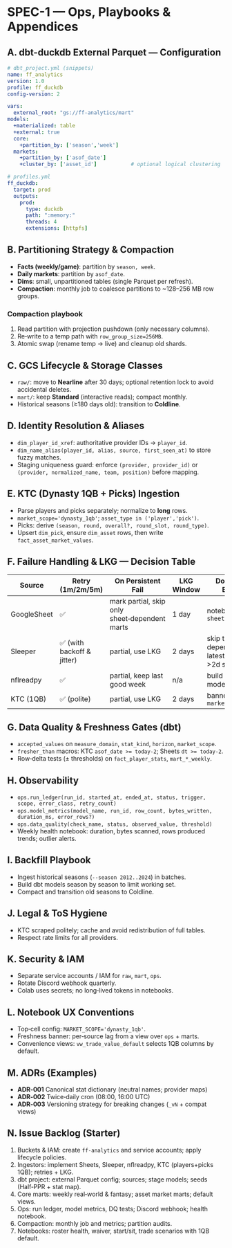 # SPEC-1 — Ops, Playbooks & Appendices

## A. dbt-duckdb External Parquet — Configuration

```yaml
# dbt_project.yml (snippets)
name: ff_analytics
version: 1.0
profile: ff_duckdb
config-version: 2

vars:
  external_root: "gs://ff-analytics/mart"
models:
  +materialized: table
  +external: true
  core:
    +partition_by: ['season','week']
  markets:
    +partition_by: ['asof_date']
    +cluster_by: ['asset_id']           # optional logical clustering
```

```yaml
# profiles.yml
ff_duckdb:
  target: prod
  outputs:
    prod:
      type: duckdb
      path: ":memory:"
      threads: 4
      extensions: [httpfs]
```

## B. Partitioning Strategy & Compaction

- **Facts (weekly/game)**: partition by `season, week`.
- **Daily markets**: partition by `asof_date`.
- **Dims**: small, unpartitioned tables (single Parquet per refresh).
- **Compaction**: monthly job to coalesce partitions to \~128–256 MB row groups.

### Compaction playbook

1. Read partition with projection pushdown (only necessary columns).
2. Re‑write to a temp path with `row_group_size=256MB`.
3. Atomic swap (rename temp → live) and cleanup old shards.

## C. GCS Lifecycle & Storage Classes

- `raw/`: move to **Nearline** after 30 days; optional retention lock to avoid accidental deletes.
- `mart/`: keep **Standard** (interactive reads); compact monthly.
- Historical seasons (≥180 days old): transition to **Coldline**.

## D. Identity Resolution & Aliases

- `dim_player_id_xref`: authoritative provider IDs → `player_id`.
- `dim_name_alias(player_id, alias, source, first_seen_at)` to store fuzzy matches.
- Staging uniqueness guard: enforce `(provider, provider_id)` or `(provider, normalized_name, team, position)` before mapping.

## E. KTC (Dynasty 1QB + Picks) Ingestion

- Parse players and picks separately; normalize to **long** rows.
- `market_scope='dynasty_1qb'`; `asset_type in ('player','pick')`.
- Picks: derive `(season, round, overall?, round_slot, round_type)`.
- Upsert `dim_pick`, ensure `dim_asset` rows, then write `fact_asset_market_values`.

## F. Failure Handling & LKG — Decision Table

| Source      | Retry (1m/2m/5m)          | On Persistent Fail                            | LKG Window | Downstream Behavior                                  |
| ----------- | ------------------------- | --------------------------------------------- | ---------- | ---------------------------------------------------- |
| GoogleSheet | ✅                         | mark partial, skip only sheet‑dependent marts | 1 day      | notebooks banner `sheets_stale=true`                 |
| Sleeper     | ✅ (with backoff & jitter) | partial, use LKG                              | 2 days     | skip trades dependent on latest rosters if >2d stale |
| nflreadpy   | ✅                         | partial, keep last good week                  | n/a        | build unaffected models                              |
| KTC (1QB)   | ✅ (polite)                | partial, use LKG                              | 2 days     | banner `market_stale=true`                           |

## G. Data Quality & Freshness Gates (dbt)

- `accepted_values` on `measure_domain`, `stat_kind`, `horizon`, `market_scope`.
- `fresher_than` macros: KTC `asof_date >= today-2`; Sheets `dt >= today-2`.
- Row‑delta tests (± thresholds) on `fact_player_stats`, `mart_*_weekly`.

## H. Observability

- `ops.run_ledger(run_id, started_at, ended_at, status, trigger, scope, error_class, retry_count)`
- `ops.model_metrics(model_name, run_id, row_count, bytes_written, duration_ms, error_rows?)`
- `ops.data_quality(check_name, status, observed_value, threshold)`
- Weekly health notebook: duration, bytes scanned, rows produced trends; outlier alerts.

## I. Backfill Playbook

- Ingest historical seasons (`--season 2012..2024`) in batches.
- Build dbt models season by season to limit working set.
- Compact and transition old seasons to Coldline.

## J. Legal & ToS Hygiene

- KTC scraped politely; cache and avoid redistribution of full tables.
- Respect rate limits for all providers.

## K. Security & IAM

- Separate service accounts / IAM for `raw`, `mart`, `ops`.
- Rotate Discord webhook quarterly.
- Colab uses secrets; no long‑lived tokens in notebooks.

## L. Notebook UX Conventions

- Top‑cell config: `MARKET_SCOPE='dynasty_1qb'`.
- Freshness banner: per‑source lag from a view over `ops` + marts.
- Convenience views: `vw_trade_value_default` selects 1QB columns by default.

## M. ADRs (Examples)

- **ADR‑001** Canonical stat dictionary (neutral names; provider maps)
- **ADR‑002** Twice‑daily cron (08:00, 16:00 UTC)
- **ADR‑003** Versioning strategy for breaking changes (`_vN` + compat views)

## N. Issue Backlog (Starter)

1. Buckets & IAM: create `ff-analytics` and service accounts; apply lifecycle policies.
2. Ingestors: implement Sheets, Sleeper, nflreadpy, KTC (players+picks 1QB); retries + LKG.
3. dbt project: external Parquet config; sources; stage models; seeds (Half‑PPR + stat map).
4. Core marts: weekly real‑world & fantasy; asset market marts; default views.
5. Ops: run ledger, model metrics, DQ tests; Discord webhook; health notebook.
6. Compaction: monthly job and metrics; partition audits.
7. Notebooks: roster health, waiver, start/sit, trade scenarios with 1QB default.

